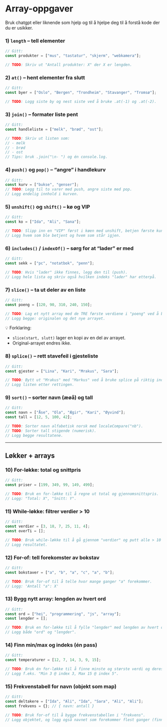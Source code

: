 # Array-oppgaver

Bruk chatgpt eller liknende som hjelp og til å hjelpe deg til å forstå kode der du er usikker.

### 1) `length` – tell elementer

```js
// Gitt:
const produkter = ["mus", "tastatur", "skjerm", "webkamera"];

// TODO: Skriv ut "Antall produkter: X" der X er lengden.
```

### 2) `at()` – hent elementer fra slutt

```js
// Gitt:
const byer = ["Oslo", "Bergen", "Trondheim", "Stavanger", "Tromsø"];

// TODO: Logg siste by og nest siste ved å bruke .at(-1) og .at(-2).
```

### 3) `join()` – formater liste pent

```js
// Gitt:
const handleliste = ["melk", "brød", "ost"];

// TODO: Skriv ut listen som:
// - melk
// - brød
// - ost
// Tips: bruk .join("\n- ") og én console.log.
```

### 4) `push()` og `pop()` – “angre” i handlekurv

```js
// Gitt:
const kurv = ["bukse", "genser"];
// TODO: Legg til to varer med push, angre siste med pop.
// Logg endelig innhold i kurven.
```

### 5) `unshift()` og `shift()` – kø og VIP

```js
// Gitt:
const ko = ["Ida", "Ali", "Sana"];

// TODO: Slipp inn en "VIP" først i køen med unshift, betjen første kunde med shift.
// Logg hvem som ble betjent og hvem som står igjen.
```

### 6) `includes()` / `indexOf()` – sørg for at “lader” er med

```js
// Gitt:
const sekk = ["pc", "notatbok", "penn"];

// TODO: Hvis "lader" ikke finnes, legg den til (push).
// Logg hele lista og skriv også hvilken indeks "lader" har etterpå.
```

### 7) `slice()` – ta ut deler av en liste

```js
// Gitt:
const poeng = [120, 90, 310, 240, 150];

// TODO: Lag et nytt array med de TRE første verdiene i "poeng" ved å bruke slice.
// Logg begge: originalen og det nye arrayet.
```

💡 Forklaring:

* `slice(start, slutt)` lager en kopi av en del av arrayet.
* Original-arrayet endres ikke.


### 8) `splice()` – rett stavefeil i gjesteliste

```js
// Gitt:
const gjester = ["Lina", "Kari", "Mrakus", "Sara"];

// TODO: Bytt ut "Mrakus" med "Markus" ved å bruke splice på riktig indeks.
// Logg listen etter rettingen.
```

### 9) `sort()` – sorter navn (æøå) og tall

```js
// Gitt:
const navn = ["Åse", "Ola", "Ægir", "Kari", "Øyvind"];
const tall = [12, 5, 100, 42];

// TODO: Sorter navn alfabetisk norsk med localeCompare("nb").
// TODO: Sorter tall stigende (numerisk).
// Logg begge resultatene.
```

---

## Løkker + arrays

### 10) For-løkke: total og snittpris

```js
// Gitt:
const priser = [199, 349, 99, 149, 499];

// TODO: Bruk en for-løkke til å regne ut total og gjennomsnittspris.
// Logg: "Total: X", "Snitt: Y".
```

### 11) While-løkke: filtrer verdier > 10

```js
// Gitt:
const verdier = [3, 18, 7, 25, 11, 4];
const overTi = [];

// TODO: Bruk while-løkke til å gå gjennom "verdier" og putt alle > 10 i "overTi" (push).
// Logg resultatet.
```

### 12) For-of: tell forekomster av bokstav

```js
// Gitt:
const bokstaver = ["a", "b", "a", "c", "a", "b"];

// TODO: Bruk for-of til å telle hvor mange ganger "a" forekommer.
// Logg: 'Antall "a": X'
```

### 13) Bygg nytt array: lengden av hvert ord

```js
// Gitt:
const ord = ["hei", "programmering", "js", "array"];
const lengder = [];

// TODO: Bruk en for-løkke til å fylle "lengder" med lengden av hvert ord.
// Logg både "ord" og "lengder".
```

### 14) Finn min/max og indeks (én pass)

```js
// Gitt:
const temperaturer = [12, 7, 14, 3, 9, 15];

// TODO: Bruk én for-løkke til å finne minste og største verdi og deres indekser.
// Logg f.eks. "Min 3 @ index 3, Max 15 @ index 5".
```

### 15) Frekvenstabell for navn (objekt som map)

```js
// Gitt:
const deltakere = ["Ida", "Ali", "Ida", "Sara", "Ali", "Ali"];
const frekvens = {}; // { navn: antall }

// TODO: Bruk for-of til å bygge frekvenstabellen i "frekvens".
// Logg objektet, og logg også navnet som forekommer flest ganger (finn i en ny løkke).
```